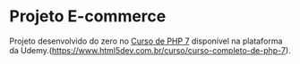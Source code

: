 # Projeto E-commerce

Projeto desenvolvido do zero no [Curso de PHP 7](https://www.udemy.com/curso-completo-de-php-7/) disponível na plataforma da Udemy.(https://www.html5dev.com.br/curso/curso-completo-de-php-7).
